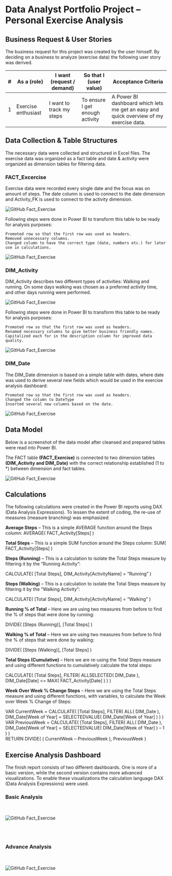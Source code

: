 # Data Analyst Portfolio Project – Personal Exercise Analysis

## Business Request & User Stories

The business request for this project was created by the user himself. By deciding on a business to analyze (exercise data) the following user story was derived.

|#|As a (role)|I want (request / demand)|So that I (user value)|Acceptance Criteria|
|---|---|---|---|---|
|1|Exercise enthusiast|I want to track my steps|To ensure I get enough activity|A Power BI dashboard which lets me get an easy and quick overview of my exercise data.|

## Data Collection & Table Structures
The necessary data were collected and structured in Excel files. The exercise data was organized as a fact table and date & activity were organized as dimension tables for filtering data.

### FACT_Excercise
Exercise data were recorded every single date and the focus was on amount of steps. The date column is used to connect to the date dimension and Activity_FK is used to connect to the activity dimension.

![GitHub Fact_Exercise](/images/Fact_Exercise.PNG)

Following steps were done in Power BI to transform this table to be ready for analysis purposes:

    Promoted row so that the first row was used as headers.
    Removed unnecessary columns.
    Changed column to have the correct type (date, numbers etc.) for later use in calculations.
    
![GitHub Fact_Exercise](/images/Fact_Activity_steps.PNG)
    
### DIM_Activity
DIM_Activity describes two different types of activities: Walking and running. On some days walking was chosen as a preferred activity time, and other days running were performed.

![GitHub Fact_Exercise](/images/Dim_Activity.PNG)

 Following steps were done in Power BI to transform this table to be ready for analysis purposes:

    Promoted row so that the first row was used as headers.
    Renamed necessary columns to give better business friendly names.
    Capitalized each for in the description column for improved data quality.
    
![GitHub Fact_Exercise](/images/Dim_Activity_steps.PNG)
    
### DIM_Date

The DIM_Date dimension is based on a simple table with dates, where date was used to derive several new fields which would be used in the exercise analysis dashboard:

    Promoted row so that the first row was used as headers.
    Changed the column to DateType
    Inserted several new columns based on the date.
    
![GitHub Fact_Exercise](/images/Dim_Date_steps.PNG)
    
## Data Model

Below is a screenshot of the data model after cleansed and prepared tables were read into Power BI.

The FACT table **(FACT_Exercise)** is connected to two dimension tables **(DIM_Activity and DIM_Date)** with the correct relationship established (1 to *) between dimension and fact tables.

![GitHub Fact_Exercise](/images/Data_Model.PNG)

## Calculations

The following calculations were created in the Power BI reports using DAX (Data Analysis Expressions). To lessen the extent of coding, the re-use of measures (measure branching) was emphasized:

**Average Steps** – This is a simple AVERAGE function around the Steps column:
AVERAGE( FACT_Activity[Steps] )

**Total Steps** – This is a simple SUM function around the Steps column:
SUM( FACT_Activity[Steps] )

**Steps (Running)** – This is a calculation to isolate the Total Steps measure by filtering it by the “Running Activity”:

CALCULATE(
    [Total Steps],
    DIM_Activity[ActivityName] = “Running”
)

**Steps (Walking)** – This is a calculation to isolate the Total Steps measure by filtering it by the “Walking Activity”:

CALCULATE(
[Total Steps],
DIM_Activity[ActivityName] = “Walking”
)

**Running % of Total** – Here we are using two measures from before to find the % of steps that were done by running:

DIVIDE(
[Steps (Running)],
[Total Steps]
)

**Walking % of Total** – Here we are using two measures from before to find the % of steps that were done by walking:

DIVIDE(
    [Steps (Walking)],
    [Total Steps]
)

**Total Steps (Cumulative)** – Here we are re-using the Total Steps measure and using different functions to cumulatively calculate the total steps:

CALCULATE(
[Total Steps],
FILTER(
ALLSELECTED( DIM_Date ),
DIM_Date[Date]
<= MAX( FACT_Activity[Date] )
)
)

**Week Over Week % Change Steps** – Here we are using the Total Steps measure and using different functions, with variables, to calculate the Week over Week % Change of Steps:

VAR CurrentWeek =
CALCULATE(
[Total Steps],
FILTER(
ALL( DIM_Date ),
DIM_Date[Week of Year]
= SELECTEDVALUE( DIM_Date[Week of Year] )
)
)
<br />
VAR PreviousWeek =
CALCULATE(
[Total Steps],
FILTER(
ALL( DIM_Date ),
DIM_Date[Week of Year]
= SELECTEDVALUE( DIM_Date[Week of Year] ) – 1
)
)
<br />
RETURN
DIVIDE(
( CurrentWeek – PreviousWeek ),
PreviousWeek
)


## Exercise Analysis Dashboard

The finish report consists of two different dashboards. One is more of a basic version, while the second version contains more advanced visualizations. To enable these visualizations the calculation language DAX (Data Analysis Expressions) were used.

### Basic Analysis
<br />

![GitHub Fact_Exercise](/images/Basic_Calculation.PNG)

<br />
<br />

### Advance Analysis
<br />

![GitHub Fact_Exercise](/images/Advance_Calculation.PNG)
